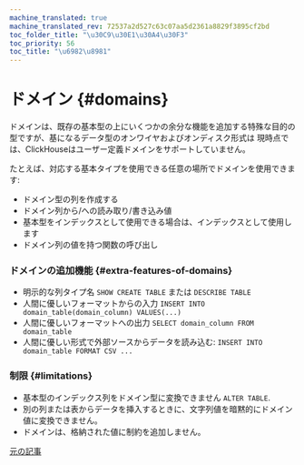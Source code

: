 ```yaml
---
machine_translated: true
machine_translated_rev: 72537a2d527c63c07aa5d2361a8829f3895cf2bd
toc_folder_title: "\u30C9\u30E1\u30A4\u30F3"
toc_priority: 56
toc_title: "\u6982\u8981"
---
```


# ドメイン {#domains}

ドメインは、既存の基本型の上にいくつかの余分な機能を追加する特殊な目的の型ですが、基になるデータ型のオンワイヤおよびオンディスク形式は 現時点では、ClickHouseはユーザー定義ドメインをサポートしていません。

たとえば、対応する基本タイプを使用できる任意の場所でドメインを使用できます:

-   ドメイン型の列を作成する
-   ドメイン列から/への読み取り/書き込み値
-   基本型をインデックスとして使用できる場合は、インデックスとして使用します
-   ドメイン列の値を持つ関数の呼び出し

### ドメインの追加機能 {#extra-features-of-domains}

-   明示的な列タイプ名 `SHOW CREATE TABLE` または `DESCRIBE TABLE`
-   人間に優しいフォーマットからの入力 `INSERT INTO domain_table(domain_column) VALUES(...)`
-   人間に優しいフォーマットへの出力 `SELECT domain_column FROM domain_table`
-   人間に優しい形式で外部ソースからデータを読み込む: `INSERT INTO domain_table FORMAT CSV ...`

### 制限 {#limitations}

-   基本型のインデックス列をドメイン型に変換できません `ALTER TABLE`.
-   別の列または表からデータを挿入するときに、文字列値を暗黙的にドメイン値に変換できません。
-   ドメインは、格納された値に制約を追加しません。

[元の記事](https://clickhouse.tech/docs/en/data_types/domains/overview) <!--hide-->

